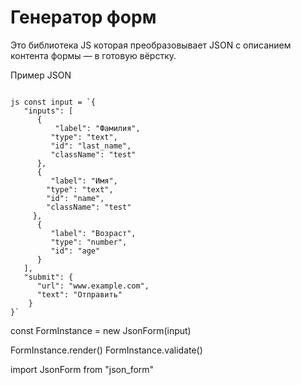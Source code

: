 # Генератор форм

Это библиотека JS которая  преобразовывает JSON с описанием контента формы — в готовую вёрстку.


Пример JSON 

```

js const input = `{
   "inputs": [
      {
          "label": "Фамилия",
         "type": "text",
         "id": "last_name",
         "className": "test"
      },
      {
         "label": "Имя",
        "type": "text",
        "id": "name",
        "className": "test"
     },
      {
         "label": "Возраст",
         "type": "number",
         "id": "age"
      }
   ],
   "submit": {
      "url": "www.example.com",
      "text": "Отправить"
    }
}`

```


const FormInstance = new JsonForm(input)

FormInstance.render()
FormInstance.validate()

import JsonForm from "json_form"
